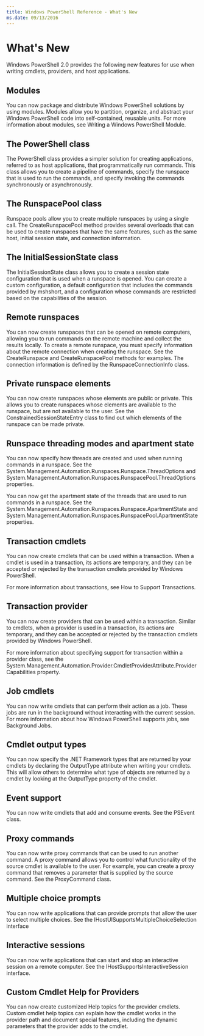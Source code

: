 ```yaml
---
title: Windows PowerShell Reference - What's New
ms.date: 09/13/2016
---
```

# What's New

Windows PowerShell 2.0 provides the following new features for use when writing cmdlets, providers,
and host applications.

## Modules

You can now package and distribute Windows PowerShell solutions by using modules. Modules allow you
to partition, organize, and abstract your Windows PowerShell code into self-contained, reusable
units. For more information about modules, see Writing a Windows PowerShell Module.

## The PowerShell class

The PowerShell class provides a simpler solution for creating applications, referred to as host
applications, that programmatically run commands. This class allows you to create a pipeline of
commands, specify the runspace that is used to run the commands, and specify invoking the commands
synchronously or asynchronously.

## The RunspacePool class

Runspace pools allow you to create multiple runspaces by using a single call. The
CreateRunspacePool method provides several overloads that can be used to create runspaces that have
the same features, such as the same host, initial session state, and connection information.

## The InitialSessionState class

The InitialSessionState class allows you to create a session state configuration that is used when
a runspace is opened. You can create a custom configuration, a default configuration that includes
the commands provided by mshshort, and a configuration whose commands are restricted based on the
capabilities of the session.

## Remote runspaces

You can now create runspaces that can be opened on remote computers, allowing you to run commands
on the remote machine and collect the results locally. To create a remote runspace, you must
specify information about the remote connection when creating the runspace. See the CreateRunspace
and CreateRunspacePool methods for examples. The connection information is defined by the
RunspaceConnectionInfo class.

## Private runspace elements

You can now create runspaces whose elements are public or private. This allows you to create
runspaces whose elements are available to the runspace, but are not available to the user. See the
ConstrainedSessionStateEntry class to find out which elements of the runspace can be made private.

## Runspace threading modes and apartment state

You can now specify how threads are created and used when running commands in a runspace. See the
System.Management.Automation.Runspaces.Runspace.ThreadOptions and
System.Management.Automation.Runspaces.RunspacePool.ThreadOptions properties.

You can now get the apartment state of the threads that are used to run commands in a runspace. See
the System.Management.Automation.Runspaces.Runspace.ApartmentState and
System.Management.Automation.Runspaces.RunspacePool.ApartmentState properties.

## Transaction cmdlets

You can now create cmdlets that can be used within a transaction. When a cmdlet is used in a
transaction, its actions are temporary, and they can be accepted or rejected by the transaction
cmdlets provided by Windows PowerShell.

For more information about transactions, see How to Support Transactions.

## Transaction provider

You can now create providers that can be used within a transaction. Similar to cmdlets, when a
provider is used in a transaction, its actions are temporary, and they can be accepted or rejected
by the transaction cmdlets provided by Windows PowerShell.

For more information about specifying support for transaction within a provider class, see the
System.Management.Automation.Provider.CmdletProviderAttribute.ProviderCapabilities property.

## Job cmdlets

You can now write cmdlets that can perform their action as a job. These jobs are run in the
background without interacting with the current session. For more information about how Windows
PowerShell supports jobs, see Background Jobs.

## Cmdlet output types

You can now specify the .NET Framework types that are returned by your cmdlets by declaring the
OutputType attribute when writing your cmdlets. This will allow others to determine what type of
objects are returned by a cmdlet by looking at the OutputType property of the cmdlet.

## Event support

You can now write cmdlets that add and consume events. See the PSEvent class.

## Proxy commands

You can now write proxy commands that can be used to run another command. A proxy command allows
you to control what functionality of the source cmdlet is available to the user. For example, you
can create a proxy command that removes a parameter that is supplied by the source command. See the
ProxyCommand class.

## Multiple choice prompts

You can now write applications that can provide prompts that allow the user to select multiple
choices. See the IHostUISupportsMultipleChoiceSelection interface

## Interactive sessions

You can now write applications that can start and stop an interactive session on a remote computer.
See the IHostSupportsInteractiveSession interface.

## Custom Cmdlet Help for Providers

You can now create customized Help topics for the provider cmdlets. Custom cmdlet help topics can
explain how the cmdlet works in the provider path and document special features, including the
dynamic parameters that the provider adds to the cmdlet.
